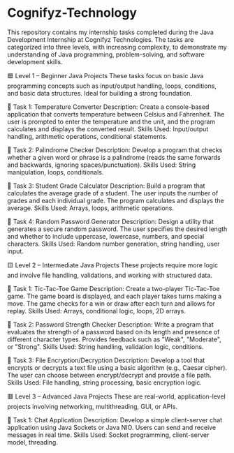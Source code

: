 # Cognifyz-Technology
This repository contains my internship tasks completed during the Java Development Internship at Cognifyz Technologies. The tasks are categorized into three levels, with increasing complexity, to demonstrate my understanding of Java programming, problem-solving, and software development skills.


🟦 Level 1 – Beginner Java Projects
These tasks focus on basic Java programming concepts such as input/output handling, loops, conditions, and basic data structures. Ideal for building a strong foundation.

🔹 Task 1: Temperature Converter
Description:
Create a console-based application that converts temperature between Celsius and Fahrenheit. The user is prompted to enter the temperature and the unit, and the program calculates and displays the converted result.
Skills Used: Input/output handling, arithmetic operations, conditional statements.

🔹 Task 2: Palindrome Checker
Description:
Develop a program that checks whether a given word or phrase is a palindrome (reads the same forwards and backwards, ignoring spaces/punctuation).
Skills Used: String manipulation, loops, conditionals.

🔹 Task 3: Student Grade Calculator
Description:
Build a program that calculates the average grade of a student. The user inputs the number of grades and each individual grade. The program calculates and displays the average.
Skills Used: Arrays, loops, arithmetic operations.

🔹 Task 4: Random Password Generator
Description:
Design a utility that generates a secure random password. The user specifies the desired length and whether to include uppercase, lowercase, numbers, and special characters.
Skills Used: Random number generation, string handling, user input.


🟨 Level 2 – Intermediate Java Projects
These projects require more logic and involve file handling, validations, and working with structured data.

🔸 Task 1: Tic-Tac-Toe Game
Description:
Create a two-player Tic-Tac-Toe game. The game board is displayed, and each player takes turns making a move. The game checks for a win or draw after each turn and allows for replay.
Skills Used: Arrays, conditional logic, loops, 2D arrays.

🔸 Task 2: Password Strength Checker
Description:
Write a program that evaluates the strength of a password based on its length and presence of different character types. Provides feedback such as "Weak", "Moderate", or "Strong".
Skills Used: String handling, validation logic, conditions.

🔸 Task 3: File Encryption/Decryption
Description:
Develop a tool that encrypts or decrypts a text file using a basic algorithm (e.g., Caesar cipher). The user can choose between encrypt/decrypt and provide a file path.
Skills Used: File handling, string processing, basic encryption logic.


🟥 Level 3 – Advanced Java Projects
These are real-world, application-level projects involving networking, multithreading, GUI, or APIs.

🔺 Task 1: Chat Application
Description:
Develop a simple client-server chat application using Java Sockets or Java NIO. Users can send and receive messages in real time.
Skills Used: Socket programming, client-server model, threading.
